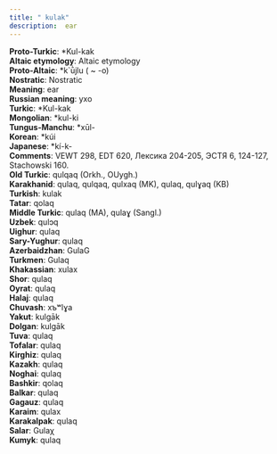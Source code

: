 ```yaml
---
title: " kulak"
description:  ear
---
```


<strong>Proto-Turkic</strong>:  *Kul-kak<br>
<strong>Altaic etymology</strong>:  Altaic etymology<br>
<strong> Proto-Altaic</strong>:  *k`ū̀jlu ( ~ -o)<br>
<strong>Nostratic</strong>:  Nostratic<br>
<strong>Meaning</strong>:  ear<br>
<strong>Russian meaning</strong>:  ухо<br>
<strong>Turkic</strong>:  *Kul-kak<br>
<strong>Mongolian</strong>:  *kul-ki<br>
<strong>Tungus-Manchu</strong>:  *xūl-<br>
<strong>Korean</strong>:  *kúi<br>
<strong>Japanese</strong>:  *kí-k-<br>
<strong>Comments</strong>:  VEWT 298, EDT 620, Лексика 204-205, ЭСТЯ 6, 124-127, Stachowski 160.<br>
<strong>Old Turkic</strong>:  qulqaq (Orkh., OUygh.)<br>
<strong>Karakhanid</strong>:  qulaq, qulqaq, qulxaq (MK), qulaq, qulɣaq (KB)<br>
<strong>Turkish</strong>:  kulak<br>
<strong>Tatar</strong>:  qolaq<br>
<strong>Middle Turkic</strong>:  qulaq (MA), qulaɣ (Sangl.)<br>
<strong>Uzbek</strong>:  qulɔq<br>
<strong>Uighur</strong>:  qulaq<br>
<strong>Sary-Yughur</strong>:  qulaq<br>
<strong>Azerbaidzhan</strong>:  GulaG<br>
<strong>Turkmen</strong>:  Gulaq<br>
<strong>Khakassian</strong>:  xulax<br>
<strong>Shor</strong>:  qulaq<br>
<strong>Oyrat</strong>:  qulaq<br>
<strong>Halaj</strong>:  qulaq<br>
<strong>Chuvash</strong>:  xъʷlɣa<br>
<strong>Yakut</strong>:  kulgāk<br>
<strong>Dolgan</strong>:  kulgāk<br>
<strong>Tuva</strong>:  qulaq<br>
<strong>Tofalar</strong>:  qulaq<br>
<strong>Kirghiz</strong>:  qulaq<br>
<strong>Kazakh</strong>:  qulaq<br>
<strong>Noghai</strong>:  qulaq<br>
<strong>Bashkir</strong>:  qolaq<br>
<strong>Balkar</strong>:  qulaq<br>
<strong>Gagauz</strong>:  qulaq<br>
<strong>Karaim</strong>:  qulax<br>
<strong>Karakalpak</strong>:  qulaq<br>
<strong>Salar</strong>:  Gulaχ<br>
<strong>Kumyk</strong>:  qulaq<br>


